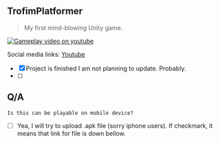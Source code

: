 ## TrofimPlatformer
  > My first mind-blowing Unity game. 

[![Gameplay video on youtube](https://img.youtube.com/vi/h-ImpFZkQRk/0.jpg)](https://www.youtube.com/watch?v=h-ImpFZkQRk)

Social media links:
[Youtube](www.youtube.com/channel/UCrwIAtROZyvV8_J2JwmrYxg)
- [x] Project is finished I am not planning to update. Probably.
- [ ] 

## Q/A

`Is this can be playable on mobile device?`

- [ ] Yea, I will try to upload .apk file (sorry iphone users). If checkmark, it means that link for file is down bellow.
